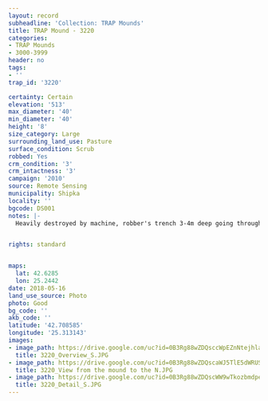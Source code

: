```yaml
---
layout: record
subheadline: 'Collection: TRAP Mounds'
title: TRAP Mound - 3220
categories:
- TRAP Mounds
- 3000-3999
header: no
tags:
- ''
trap_id: '3220'

certainty: Certain
elevation: '513'
max_diameter: '40'
min_diameter: '40'
height: '8'
size_category: Large
surrounding_land_use: Pasture
surface_condition: Scrub
robbed: Yes
crm_condition: '3'
crm_intactness: '3'
campaign: '2010'
source: Remote Sensing
municipality: Shipka
locality: ''
bgcode: DS001
notes: |-
  Heavily destroyed by machine, robber's trench 3-4m deep going through the middle of the mound.


rights: standard


maps:
  lat: 42.6285
  lon: 25.2442
date: 2018-05-16
land_use_source: Photo
photo: Good
bg_code: ''
akb_code: ''
latitude: '42.708585'
longitude: '25.313143'
images:
- image_path: https://drive.google.com/uc?id=0B3Rg88wZDQsccWpEZnNtejhlanM
  title: 3220_Overview_S.JPG
- image_path: https://drive.google.com/uc?id=0B3Rg88wZDQscaWJ5TlE5dWRUSkU
  title: 3220_View from the mound to the N.JPG
- image_path: https://drive.google.com/uc?id=0B3Rg88wZDQscWW9wTkozbmdpekU
  title: 3220_Detail_S.JPG
---
```

